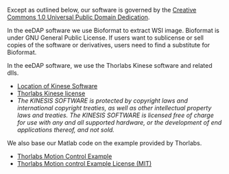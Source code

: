 Except as outlined below, our software is governed by the [Creative Commons 1.0 Universal Public Domain Dedication](../master/LICENSE.md).

In the eeDAP software we use Bioformat to extract WSI image. Bioformat is under GNU General Public License. If users want to sublicense or sell copies of the software or derivatives, users need to find a substitute for Bioformat.

In the eeDAP software, we use the Thorlabs Kinese software and related dlls.
* [Location of Kinese Software](https://www.thorlabs.com/software_pages/ViewSoftwarePage.cfm?Code=Motion_Control&viewtab=0)
* [Thorlabs Kinese license](LICENSE-thorlabs-kinesis.pdf)
* *The KINESIS SOFTWARE is protected by copyright laws and international copyright treaties, as well as other intellectual property laws and treaties. The KINESIS SOFTWARE is licensed free of charge for use with any and all supported hardware, or the development of end applications thereof, and not sold.*

We also base our Matlab code on the example provided by Thorlabs.
* [Thorlabs Motion Control Example](https://github.com/Thorlabs/Motion_Control_Examples/blob/main/Matlab/Benchtop/BBD30X/BBD30X.m)
* [Thorlabs Motion control Example License (MIT)](LICENSE-thorlabs-matlab-example.txt)
